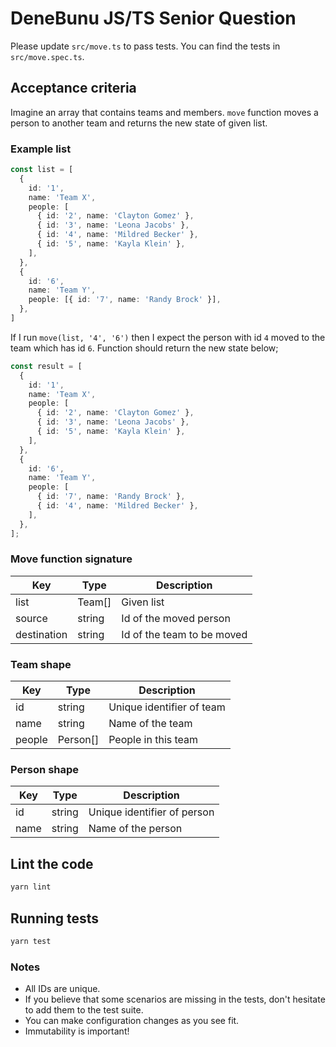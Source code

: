 # DeneBunu JS/TS Senior Question

Please update `src/move.ts` to pass tests. You can find the tests in `src/move.spec.ts`.

## Acceptance criteria

Imagine an array that contains teams and members. `move` function moves a person to another team and returns the new state of given list.

### Example list
```ts
const list = [
  {
    id: '1',
    name: 'Team X',
    people: [
      { id: '2', name: 'Clayton Gomez' },
      { id: '3', name: 'Leona Jacobs' },
      { id: '4', name: 'Mildred Becker' },
      { id: '5', name: 'Kayla Klein' },
    ],
  },
  {
    id: '6',
    name: 'Team Y',
    people: [{ id: '7', name: 'Randy Brock' }],
  },
]
```

If I run `move(list, '4', '6')` then I expect the person with id `4` moved to the team which has id `6`. Function should return the new state below;

```ts
const result = [
  {
    id: '1',
    name: 'Team X',
    people: [
      { id: '2', name: 'Clayton Gomez' },
      { id: '3', name: 'Leona Jacobs' },
      { id: '5', name: 'Kayla Klein' },
    ],
  },
  {
    id: '6',
    name: 'Team Y',
    people: [
      { id: '7', name: 'Randy Brock' },
      { id: '4', name: 'Mildred Becker' },
    ],
  },
];
```

### Move function signature

| Key         | Type             | Description                  |
|-------------|------------------|------------------------------|
| list        | Team[]           | Given list                   |
| source      | string           | Id of the moved person       |
| destination | string           | Id of the team to be moved   |


### Team shape

| Key    | Type           | Description                 |
|--------|----------------|-----------------------------|
| id     | string         | Unique identifier of team   |
| name   | string         | Name of the team            |
| people | Person[]       | People in this team         |

### Person shape

| Key  | Type   | Description                 |
|------|--------|-----------------------------|
| id   | string | Unique identifier of person |
| name | string | Name of the person          |


## Lint the code

```bash
yarn lint
```

## Running tests

```bash
yarn test
```

### Notes
- All IDs are unique.
- If you believe that some scenarios are missing in the tests, don't hesitate to add them to the test suite.
- You can make configuration changes as you see fit.
- Immutability is important!
